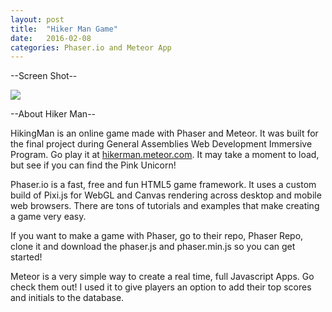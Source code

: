 ```yaml
---
layout: post
title:  "Hiker Man Game"
date:   2016-02-08
categories: Phaser.io and Meteor App
---
```


--Screen Shot--

<img src="../../../../../../../images/hikerMan.jpg">

--About Hiker Man--

HikingMan is an online game made with Phaser and Meteor. It was built for the final project during General Assemblies Web Development Immersive Program. Go play it at <a href="hikerman.meteor.com">hikerman.meteor.com</a>. It may take a moment to load, but see if you can find the Pink Unicorn!

Phaser.io is a fast, free and fun HTML5 game framework. It uses a custom build of Pixi.js for WebGL and Canvas rendering across desktop and mobile web browsers. There are tons of tutorials and examples that make creating a game very easy.

If you want to make a game with Phaser, go to their repo, Phaser Repo, clone it and download the phaser.js and phaser.min.js so you can get started!

Meteor is a very simple way to create a real time, full Javascript Apps. Go check them out! I used it to give players an option to add their top scores and initials to the database.

